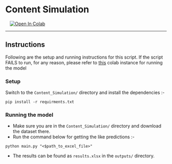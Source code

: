 # Content Simulation 
&emsp;[![Open In Colab](https://colab.research.google.com/assets/colab-badge.svg)](https://colab.research.google.com/drive/1Zulk3BocFkqu1xTUbQwcvH7NqhYplHeZ?usp=sharing) 

---
## Instructions
Following are the setup and running instructions for this script.
If the script FAILS to run, for any reason, please refer to [this](https://colab.research.google.com/drive/1Zulk3BocFkqu1xTUbQwcvH7NqhYplHeZ?usp=sharing) colab instance for running the model

### Setup 
Switch to the `Content_Simulation/` directory and install the dependencies :-
```
pip install -r requirments.txt
``` 

### Running the model
- Make sure you are in the `Content_Simulation/` directory and download the dataset there.
- Run the command below for getting the like predictions :-
```
python main.py "<$path_to_excel_file>" 
``` 
- The results can be found as `results.xlsx` in the `outputs/` directory.

